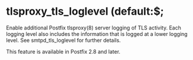# tlsproxy_tls_loglevel (default:$; 

 Enable additional Postfix tlsproxy(8) server logging of TLS
activity.  Each logging level also includes the information that
is logged at a lower logging level. See smtpd_tls_loglevel for
further details.  

 This feature is available in Postfix 2.8 and later. 


